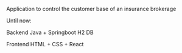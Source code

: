 Application to control the customer base of an insurance brokerage

Until now:

Backend
Java + Springboot
H2 DB

Frontend
HTML + CSS + React
